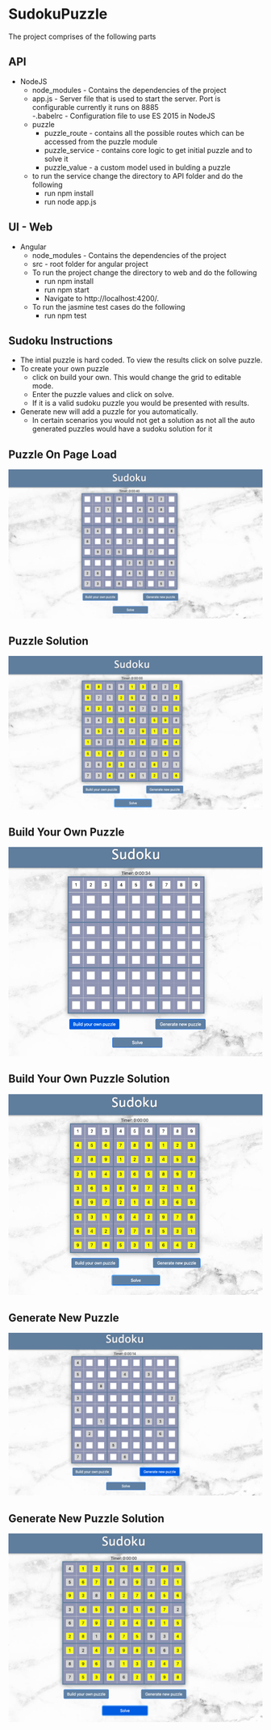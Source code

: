# SudokuPuzzle

The project comprises of the following parts
## API 
- NodeJS
	- node_modules - Contains the dependencies of the project
  - app.js - Server file that is used to start the server. Port is configurable currently it runs on 8885  
  -.babelrc - Configuration file to use ES 2015 in NodeJS
  - puzzle
    - puzzle_route - contains all the possible routes which can be accessed from the puzzle module
    - puzzle_service - contains core logic to get initial puzzle and to solve it
    - puzzle_value - a custom model used in bulding a puzzle
  - to run the service change the directory to API folder and do the following
    - run npm install
    - run node app.js
## UI - Web 
- Angular
  - node_modules - Contains the dependencies of the project
  - src - root folder for angular project
  - To run the project change the directory to web and do the following
    - run npm install 
    - run npm start
    - Navigate to http://localhost:4200/. 
  - To run the jasmine test cases do the following
    - run npm test

## Sudoku Instructions
  - The intial puzzle is hard coded. To view the results click on solve puzzle.
  - To create your own puzzle 
    - click on build your own. This would change the grid to editable mode. 
    - Enter the puzzle values and click on solve. 
    - If it is a valid sudoku puzzle you would be presented with results.  
  - Generate new will add a puzzle for you automatically.  
    - In certain scenarios you would not get a solution as not all the auto generated puzzles would have a sudoku solution for it  
  ## Puzzle On Page Load
![Screenshot](https://github.com/aniladevareddyca/SudokuPuzzle/blob/master/web/src/assets/puzzle_on_page_load.png?raw=true)

  ## Puzzle Solution
  ![Screenshot](https://github.com/aniladevareddyca/SudokuPuzzle/blob/master/web/src/assets/puzzle_solution_on_page_load.png?raw=true)
  
  ## Build Your Own Puzzle
  ![Screenshot](https://github.com/aniladevareddyca/SudokuPuzzle/blob/master/web/src/assets/build_you_own_puzzle.png?raw=true)

  ## Build Your Own Puzzle Solution
  ![Screenshot](https://github.com/aniladevareddyca/SudokuPuzzle/blob/master/web/src/assets/build_you_own_puzzle_solution.png?raw=true)
  
  ## Generate New Puzzle
  ![Screenshot](https://github.com/aniladevareddyca/SudokuPuzzle/blob/master/web/src/assets/generate_new_puzzle.png?raw=true)
  
  ## Generate New Puzzle Solution
  ![Screenshot](https://github.com/aniladevareddyca/SudokuPuzzle/blob/master/web/src/assets/generate_new_puzzle_solution.png)
